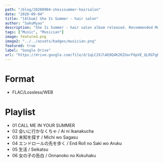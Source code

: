 ```yaml
---
path: "/blog/20200904-sheissummer-hairsalon"
date: "2020-09-04"
title: "[Album] She Is Summer - hair salon"
author: "SakuMyao"
description: "She Is Summer - hair salon album released. Recommended Music!"
tags: ["Music", "Musician"]
image: featured.png
image2: "../../assets/badges/musician.png"
featured: true
label: "Google Drive"
url: "https://drive.google.com/file/d/1qLC2XJlAE8Q4K2KZUarF6pVE_QLRGTgB/view?usp=sharing"
---
```


# Format

- FLAC/Lossless/WEB

# Playlist

- 01 CALL ME IN YOUR SUMMER
- 02 会いに行かなくちゃ / Ai ni Ikanakucha
- 03 未知を探す / Michi wo Sagasu
- 04 エンドロールの先を歩く / End Roll no Saki wo Aruku
- 05 生活 / Seikatsu
- 06 女の子の告白 / Onnanoko no Kokuhaku
